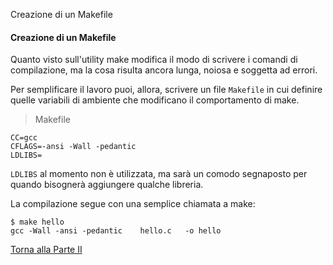 Creazione di un Makefile


#### Creazione di un Makefile

Quanto visto sull'utility make modifica il modo di scrivere i comandi
di compilazione, ma la cosa risulta ancora lunga, noiosa e soggetta ad errori.

Per semplificare il lavoro puoi, allora, scrivere un file `Makefile` in
cui definire quelle variabili di ambiente che modificano il comportamento
di make.

> Makefile

```
CC=gcc
CFLAGS=-ansi -Wall -pedantic
LDLIBS=
```

`LDLIBS` al momento non è utilizzata, ma sarà un comodo segnaposto per
quando bisognerà aggiungere qualche libreria.

La compilazione segue con una semplice chiamata a make:

```
$ make hello
gcc -Wall -ansi -pedantic    hello.c   -o hello
```

<a href="/activities/2">Torna alla Parte II</a>
